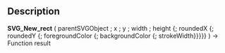 ﻿<!-- nodeReference := SVG_New_rect ( parentReference ; x ; y ; width ; height ; rX ; rY ; strokeColor ; fillColor ; strokeWidth ) -> parentReference (Text) -> x (Real) -> y (Real) -> width (Real) -> height (Real) -> rX (Real) -> rY (Real) -> strokeColor (Text) -> fillColor (Text) -> strokeWidth (Real) <- nodeReference (Text)-->## Description **SVG\_New\_rect** ( parentSVGObject ; x ; y ; width ; height {; roundedX {; roundedY {; foregroundColor {; backgroundColor {; strokeWidth}}}}} ) -&gt; Function result 